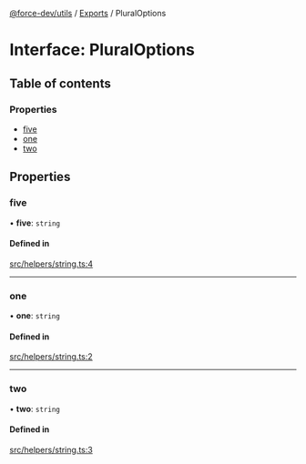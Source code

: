 [@force-dev/utils](../README.md) / [Exports](../modules.md) / PluralOptions

# Interface: PluralOptions

## Table of contents

### Properties

- [five](PluralOptions.md#five)
- [one](PluralOptions.md#one)
- [two](PluralOptions.md#two)

## Properties

### five

• **five**: `string`

#### Defined in

[src/helpers/string.ts:4](https://github.com/epifanovmd/utils/blob/fdca100/src/helpers/string.ts#L4)

___

### one

• **one**: `string`

#### Defined in

[src/helpers/string.ts:2](https://github.com/epifanovmd/utils/blob/fdca100/src/helpers/string.ts#L2)

___

### two

• **two**: `string`

#### Defined in

[src/helpers/string.ts:3](https://github.com/epifanovmd/utils/blob/fdca100/src/helpers/string.ts#L3)
